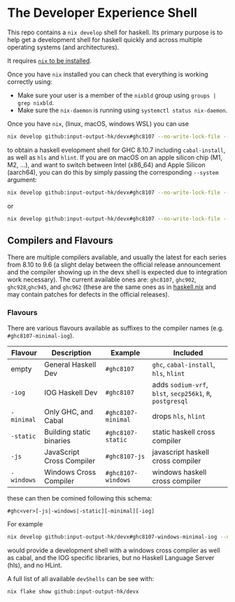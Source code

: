 # The Developer Experience Shell

This repo contains a `nix develop` shell for haskell. Its primary purpose is to
help get a development shell for haskell quickly and across multiple
operating systems (and architectures).

It requires [`nix` to be installed](https://nixos.org/download.html).

Once you have `nix` installed you can check that everything is working correctly using:
* Make sure your user is a member of the `nixbld` group using `groups | grep nixbld`.
* Make sure the `nix-daemon` is running using `systemctl status nix-daemon`.

Once you have `nix`, (linux, macOS, windows WSL) you can use

```bash
nix develop github:input-output-hk/devx#ghc8107 --no-write-lock-file --refresh
```

to obtain a haskell evelopment shell for GHC 8.10.7 including `cabal-install`,
as well as `hls` and `hlint`. If you are on macOS on an apple silicon chip (M1, M2, ...),
and want to switch between Intel (x86_64) and Apple Silicon (aarch64), you can do
this by simply passing the corresponding `--system` argument:

```bash
nix develop github:input-output-hk/devx#ghc8107 --no-write-lock-file --refresh --system x86_64-darwin
```
or
```bash
nix develop github:input-output-hk/devx#ghc8107 --no-write-lock-file --refresh --system aarch64-darwin
```

## Compilers and Flavours

There are multiple compilers available, and usually the latest for each series
from 8.10 to 9.6 (a slight delay between the official release announcement and
the compiler showing up in the devx shell is expected due to integration work
necessary). The current available ones are: `ghc8107`, `ghc902`, `ghc928`,`ghc945`, and
`ghc962` (these are the same ones as in [haskell.nix](https://github.com/input-output-hk/haskell.nix) and may contain patches for defects in the official releases).

### Flavours
There are various flavours available as suffixes to the compiler names (e.g. `#ghc8107-minimal-iog`).

| Flavour | Description | Example | Included |
| - | - | - | - |
| empty | General Haskell Dev | `#ghc8107` | `ghc`, `cabal-install`, `hls`, `hlint` |
| `-iog` | IOG Haskell Dev | `#ghc8107` | adds `sodium-vrf`, `blst`, `secp256k1`, `R`, `postgresql` |
| `-minimal` | Only GHC, and Cabal | `#ghc8107-minimal` | drops `hls`, `hlint` |
| `-static` | Building static binaries | `#ghc8107-static` | static haskell cross compiler |
| `-js` | JavaScript Cross Compiler | `#ghc8107-js` | javascript haskell cross compiler |
| `-windows` | Windows Cross Compiler | `#ghc8107-windows` | windows haskell cross compiler |

these can then be comined following this schema:
```
#ghc<ver>[-js|-windows|-static][-minimal][-iog]
```
For example
```bash
nix develop github:input-output-hk/devx#ghc8107-windows-minimal-iog --no-write-lock-file --refresh
```
would provide a development shell with a windows cross compiler as well as cabal, and the IOG specific libraries, but no Haskell Language Server (hls), and no HLint.

A full list of all available `devShells` can be see with:
```bash
nix flake show github:input-output-hk/devx
```
